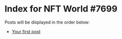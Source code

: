 # Index for NFT World #7699
Posts will be displayed in the order below:

- [Your first post](./001-first.md)

